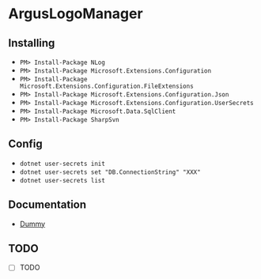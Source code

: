 # ArgusLogoManager

## Installing
- `PM> Install-Package NLog`
- `PM> Install-Package Microsoft.Extensions.Configuration`
- `PM> Install-Package Microsoft.Extensions.Configuration.FileExtensions`
- `PM> Install-Package Microsoft.Extensions.Configuration.Json`
- `PM> Install-Package Microsoft.Extensions.Configuration.UserSecrets`
- `PM> Install-Package Microsoft.Data.SqlClient`
- `PM> Install-Package SharpSvn`

## Config
- `dotnet user-secrets init`
- `dotnet user-secrets set "DB.ConnectionString" "XXX"`
- `dotnet user-secrets list`

## Documentation
- [Dummy](https://dummy.help/)

## TODO
- [ ] TODO
